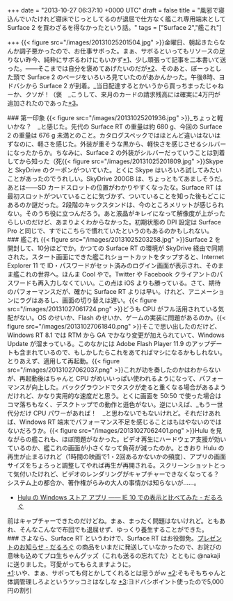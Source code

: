 
+++
date = "2013-10-27 06:37:10 +0000 UTC"
draft = false
title = "風邪で寝込んでいたけれど寝床でじっとしてるのが退屈で仕方なく艦これ専用端末として Surface 2 を買わざるを得なかったという話。"
tags = ["Surface 2","艦これ"]

+++
{{< figure src="/images/20131025201504.jpg"  >}}金曜日、朝起きたらなんか調子悪かったので、お仕事サボった。まぁ、サボるといってもリソースの足りない昨今、純粋にサボるわけにもいかず<a href="#f-1c49198c" name="fn-1c49198c" title="いや、まぁ、サボっても何とかしてくれるとは思うがｗ">*1</a>、少し頑張って記事を二本書いて送った。――そこまでは自分を褒めてあげたいのだが<a href="#f-0640e5e3" name="fn-0640e5e3" title="そもそもちゃんと体調管理しろよというツッコミはなしな">*2</a>、そのあと、ぼーっとした頭で Surface 2 のページをいろいろ見ていたのがあかんかった。午後8時、ヨドバシから Surface 2 が到着。_当日配達するとかいうから買っちまったじゃねーか、クソが！（褒　_こうして、来月のカードの請求残高には確実に4万円が追加されたのであった<a href="#f-dc7216ff" name="fn-dc7216ff" title="ヨドバシポイント使ったので5,000円の割引">*3</a>。

<div class="section">
    ### 第一印象
    {{< figure src="/images/20131025201936.jpg"  >}}_ちょっと軽いかな？　_と感じた。先代の Surface RT の重量は約 680 g、今回の Surface 2 の重量は 676 g 未満とのこと。カタログスペックではほとんど違いはないはずなのに、軽さを感じた。外装が重そうな黒から、軽快さを感じさせるシルバーになったからか。ちなみに、Surface 2 の外装がシルバーだっていうことは到着してから知った（死{{< figure src="/images/20131025201809.jpg"  >}}Skype と SkyDrive のクーポンがついていた。とくに Skype はいろいろ試してみたいことがあったのでうれしい。SkyDrive 200GB は、ちょっともてあましそうだ。あとは――SD カードスロットの位置がわかりやすくなったな。Surface RT は最初スロットがついていることに気づかず、ついていることを知った後もどこにあるのか謎だった。2段階のキックスタンドは、今のところメリットが感じられない。そのうち役に立つんだろう。あと液晶がキレイになって解像度が上がったらしいのだけど、あまりよくわからなかった。初期状態の DPI 設定は Surface Pro と同じで、すでにこちらで慣れていたというのもあるのかもしれない。

</div>
<div class="section">
    ### 艦これ
    {{< figure src="/images/20131025203258.jpg"  >}}Surface 2 を開封して、10分ほどでか。かつての Surface RT の環境が SkyDrive 経由で同期された。スタート画面にできた艦これショートカットをタップすると、Internet Explorer 11 で ID・パスワードがセット済みのログイン画面が表示され、そのまま艦これの世界へ。ほんま Cool やで。Twitter や Facebook クライアントのパスワードも再入力しなくていい。この点は iOS よりも勝っている。さて、期待のパフォーマンスだが、確かに Surface RT よりは早い。けれど、アニメーションにラグはあるし、画面の切り替えは遅い。{{< figure src="/images/20131027061724.png"  >}}どうも CPU がフル活用されている気配がない。OS のせいか、Flash のせいか、ゲームの実装に問題があるのか。{{< figure src="/images/20131027061840.png"  >}}そこで思い出したのだけど、Windows RT 8.1 では RTM から GA でかなり変更が加えられていて、Windows Update が溜まっている。このなかには Adobe Flash Player 11.9 のアップデートも含まれているので、もしかしたらこれをあてればマシになるかもしれない。とりあえず、適用して再起動。{{< figure src="/images/20131027062037.png"  >}}これが功を奏したのかはわからないが、再起動後はちゃんと CPU がめいいっぱい使われるようになって、パフォーマンスが向上した。バックグラウンドでタスクが走ると重くなる場合があるようだけれど、かなり実用的な速度だと思う。とくに画面を 50:50 で使った場合はコマ落ちもなく、デスクトップでの動作と遜色がない。逆にいえば、_もう一世代分だけ CPU パワーがあれば！　_と思わないでもないけれど。それだけあれば、Windows RT 端末でパフォーマンス不足を感じることはもはやないのではないだろうか。{{< figure src="/images/20131027062401.png"  >}}Hulu を見ながらの艦これも、ほぼ問題がなかった。ビデオ再生にハードウェア支援が効いているのか、艦これの画面が小さくなって負荷が減ったのか。ときおり Hulu の再生が止まるけれど（1時間の映画で1・2回あるかないかの頻度）、アプリの画面サイズをちょろっと調整してやれば再生が再開される。スクリーンショットとって気付いたけれど、ビデオのレンダリングがキャプチャーできなくなってる？　システム上の都合か、著作権がらみの大人の事情かは知らないが……。

<ul>
<li><a href="https://blog.daruyanagi.jp/entry/2012/11/11/002224">Hulu の Windows ストア アプリ ―― IE 10 での表示と比べてみた - だるろぐ</a></li>
</ul>前はキャプチャーできたのだけどね。まぁ、まったく問題はないけれど。ともあれ、そんなこんなで布団でも退屈せず、ゆっくり養生することができた。

</div>
<div class="section">
    ### さよなら、Surface RT
    というわけで、Surface RT はお役御免。<a href="https://blog.daruyanagi.jp/entry/2013/04/01/173814">プレゼントのお知らせ - だるろぐ</a> の商品をいまだに発送していなかったので、お詫びの意味も込めてプロ生ちゃんグッズ（これも送るの忘れてた）とともに @nakaji に送りました。可愛がってもらえますように。

</div><div class="footnote">
<a href="#fn-1c49198c" name="f-1c49198c" class="footnote-number">*1</a><span class="footnote-delimiter">:</span><span class="footnote-text">いや、まぁ、サボっても何とかしてくれるとは思うがｗ</span>
<a href="#fn-0640e5e3" name="f-0640e5e3" class="footnote-number">*2</a><span class="footnote-delimiter">:</span><span class="footnote-text">そもそもちゃんと体調管理しろよというツッコミはなしな</span>
<a href="#fn-dc7216ff" name="f-dc7216ff" class="footnote-number">*3</a><span class="footnote-delimiter">:</span><span class="footnote-text">ヨドバシポイント使ったので5,000円の割引</span>
</div>

